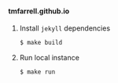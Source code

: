 #### tmfarrell.github.io

1. Install `jekyll` dependencies

    ```bash
    $ make build
    ```
   
2. Run local instance

    ```bash
    $ make run
    ```
   

